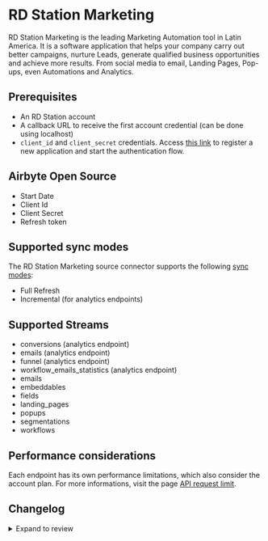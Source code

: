 # RD Station Marketing

RD Station Marketing is the leading Marketing Automation tool in Latin America. It is a software application that helps your company carry out better campaigns, nurture Leads, generate qualified business opportunities and achieve more results. From social media to email, Landing Pages, Pop-ups, even Automations and Analytics.

## Prerequisites

- An RD Station account
- A callback URL to receive the first account credential (can be done using localhost)
- `client_id` and `client_secret` credentials. Access [this link](https://appstore.rdstation.com/en/publisher) to register a new application and start the authentication flow.

## Airbyte Open Source

- Start Date
- Client Id
- Client Secret
- Refresh token

## Supported sync modes

The RD Station Marketing source connector supports the following [sync modes](https://docs.airbyte.com/cloud/core-concepts#connection-sync-modes):

- Full Refresh
- Incremental (for analytics endpoints)

## Supported Streams

- conversions (analytics endpoint)
- emails (analytics endpoint)
- funnel (analytics endpoint)
- workflow_emails_statistics (analytics endpoint)
- emails
- embeddables
- fields
- landing_pages
- popups
- segmentations
- workflows

## Performance considerations

Each endpoint has its own performance limitations, which also consider the account plan. For more informations, visit the page [API request limit](https://developers.rdstation.com/reference/limite-de-requisicoes-da-api?lng=en).

## Changelog

<details>
  <summary>Expand to review</summary>

| Version | Date       | Pull Request                                              | Subject                          |
| :------ | :--------- | :-------------------------------------------------------- | :------------------------------- |
| 0.3.23 | 2025-05-10 | [60134](https://github.com/airbytehq/airbyte/pull/60134) | Update dependencies |
| 0.3.22 | 2025-05-03 | [58497](https://github.com/airbytehq/airbyte/pull/58497) | Update dependencies |
| 0.3.21 | 2025-04-12 | [57845](https://github.com/airbytehq/airbyte/pull/57845) | Update dependencies |
| 0.3.20 | 2025-04-05 | [57360](https://github.com/airbytehq/airbyte/pull/57360) | Update dependencies |
| 0.3.19 | 2025-03-29 | [56745](https://github.com/airbytehq/airbyte/pull/56745) | Update dependencies |
| 0.3.18 | 2025-03-22 | [56205](https://github.com/airbytehq/airbyte/pull/56205) | Update dependencies |
| 0.3.17 | 2025-03-08 | [55550](https://github.com/airbytehq/airbyte/pull/55550) | Update dependencies |
| 0.3.16 | 2025-03-01 | [55026](https://github.com/airbytehq/airbyte/pull/55026) | Update dependencies |
| 0.3.15 | 2025-02-23 | [54609](https://github.com/airbytehq/airbyte/pull/54609) | Update dependencies |
| 0.3.14 | 2025-02-15 | [53966](https://github.com/airbytehq/airbyte/pull/53966) | Update dependencies |
| 0.3.13 | 2025-02-08 | [53465](https://github.com/airbytehq/airbyte/pull/53465) | Update dependencies |
| 0.3.12 | 2025-02-01 | [53015](https://github.com/airbytehq/airbyte/pull/53015) | Update dependencies |
| 0.3.11 | 2025-01-25 | [52525](https://github.com/airbytehq/airbyte/pull/52525) | Update dependencies |
| 0.3.10 | 2025-01-18 | [51869](https://github.com/airbytehq/airbyte/pull/51869) | Update dependencies |
| 0.3.9 | 2025-01-11 | [51324](https://github.com/airbytehq/airbyte/pull/51324) | Update dependencies |
| 0.3.8 | 2024-12-28 | [50676](https://github.com/airbytehq/airbyte/pull/50676) | Update dependencies |
| 0.3.7 | 2024-12-21 | [50264](https://github.com/airbytehq/airbyte/pull/50264) | Update dependencies |
| 0.3.6 | 2024-12-14 | [49679](https://github.com/airbytehq/airbyte/pull/49679) | Update dependencies |
| 0.3.5 | 2024-12-12 | [49334](https://github.com/airbytehq/airbyte/pull/49334) | Update dependencies |
| 0.3.4 | 2024-12-11 | [48161](https://github.com/airbytehq/airbyte/pull/48161) | Starting with this version, the Docker image is now rootless. Please note that this and future versions will not be compatible with Airbyte versions earlier than 0.64 |
| 0.3.3 | 2024-10-29 | [47936](https://github.com/airbytehq/airbyte/pull/47936) | Update dependencies |
| 0.3.2 | 2024-10-28 | [47577](https://github.com/airbytehq/airbyte/pull/47577) | Update dependencies |
| 0.3.1 | 2024-08-16 | [44196](https://github.com/airbytehq/airbyte/pull/44196) | Bump source-declarative-manifest version |
| 0.3.0 | 2024-08-14 | [44081](https://github.com/airbytehq/airbyte/pull/44081) | Refactor connector to manifest-only format |
| 0.2.8 | 2024-08-10 | [43486](https://github.com/airbytehq/airbyte/pull/43486) | Update dependencies |
| 0.2.7 | 2024-08-03 | [43085](https://github.com/airbytehq/airbyte/pull/43085) | Update dependencies |
| 0.2.6 | 2024-07-27 | [42665](https://github.com/airbytehq/airbyte/pull/42665) | Update dependencies |
| 0.2.5 | 2024-07-20 | [42187](https://github.com/airbytehq/airbyte/pull/42187) | Update dependencies |
| 0.2.4 | 2024-07-13 | [41898](https://github.com/airbytehq/airbyte/pull/41898) | Update dependencies |
| 0.2.3 | 2024-07-10 | [41525](https://github.com/airbytehq/airbyte/pull/41525) | Update dependencies |
| 0.2.2 | 2024-07-09 | [41232](https://github.com/airbytehq/airbyte/pull/41232) | Update dependencies |
| 0.2.1 | 2024-07-06 | [40791](https://github.com/airbytehq/airbyte/pull/40791) | Update dependencies |
| 0.2.0 | 2024-06-27 | [40216](https://github.com/airbytehq/airbyte/pull/40216) | Migrate connector to Low Code |
| 0.1.9 | 2024-06-26 | [40549](https://github.com/airbytehq/airbyte/pull/40549) | Migrate off deprecated auth package |
| 0.1.8 | 2024-06-25 | [40324](https://github.com/airbytehq/airbyte/pull/40324) | Update dependencies |
| 0.1.7 | 2024-06-22 | [40145](https://github.com/airbytehq/airbyte/pull/40145) | Update dependencies |
| 0.1.6 | 2024-06-06 | [39228](https://github.com/airbytehq/airbyte/pull/39228) | [autopull] Upgrade base image to v1.2.2 |
| 0.1.5 | 2024-06-03 | [38916](https://github.com/airbytehq/airbyte/pull/38916) | Replace AirbyteLogger with logging.Logger |
| 0.1.4 | 2024-06-03 | [38916](https://github.com/airbytehq/airbyte/pull/38916) | Replace AirbyteLogger with logging.Logger |
| 0.1.3 | 2024-05-20 | [38372](https://github.com/airbytehq/airbyte/pull/38372) | [autopull] base image + poetry + up_to_date |
| 0.1.2   | 2022-07-06 | [28009](https://github.com/airbytehq/airbyte/pull/28009/) | Migrated to advancedOAuth        |
| 0.1.1   | 2022-11-01 | [18826](https://github.com/airbytehq/airbyte/pull/18826)  | Fix stream analytics_conversions |
| 0.1.0   | 2022-10-23 | [18348](https://github.com/airbytehq/airbyte/pull/18348)  | Initial Release                  |

</details>

